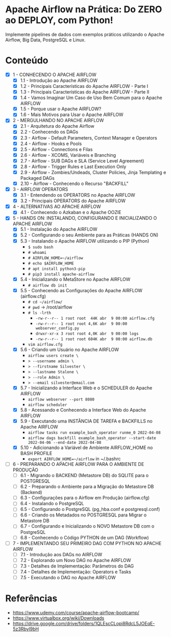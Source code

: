 # Apache Airflow na Prática: Do ZERO ao DEPLOY, com Python!

Implemente pipelines de dados com exemplos práticos utilizando o Apache Airflow, Big Data, PostgreSQL e Linux.

# Conteúdo

- [x] 1 - CONHECENDO O APACHE AIRFLOW
  - [x] 1.1 - Introdução ao Apache AIRFLOW
  - [x] 1.2 - Principais Características do Apache AIRFLOW - Parte I
  - [x] 1.3 - Principais Características do Apache AIRFLOW - Parte II
  - [x] 1.4 - Vamos Imaginar Um Caso de Uso Bem Comum para o Apache AIRFLOW
  - [x] 1.5 - Porque usar o Apache AIRFLOW?
  - [x] 1.6 - Mais Motivos para Usar o Apache AIRFLOW
- [x] 2 - MERGULHANDO NO APACHE AIRFLOW
  - [x] 2.1 - Arquitetura do Apache Airflow
  - [x] 2.2 - Conhecendo os DAGs
  - [x] 2.3 - Airflow - Default Parameters, Context Manager e Operators
  - [x] 2.4 - Airflow - Hooks e Pools
  - [x] 2.5 - Airflow - Connections e Filas
  - [x] 2.6 - Airflow - XCOMS, Variáveis e Branching
  - [x] 2.7 - Airflow - SUB DAGs e SLA (Service Level Agreement)
  - [x] 2.8 - Airflow - Trigger Rules e Last Execution Only
  - [x] 2.9 - Airflow - Zombies/Undeads, Cluster Policies, Jinja Templating e Packaged DAGs
  - [x] 2.10 - Airflow - Conhecendo o Recurso "BACKFILL"
- [x] 3 - AIRFLOW OPERATORS
  - [x] 3.1 - Entendendo os OPERATORS no Apache AIRFLOW
  - [x] 3.2 - Principais OPERATORS do Apache AIRFLOW
- [x] 4 - ALTERNATIVAS AO APACHE AIRFLOW
  - [x] 4.1 - Conhecendo o Azkaban e o Apache OOZIE
- [x] 5 - HANDS ON: INSTALANDO, CONFIGURANDO E INICIALIZANDO O APACHE AIRFLOW
  - [x] 5.1 - Instalação do Apache AIRFLOW
  - [x] 5.2 - Configurando o seu Ambiente para as Práticas (HANDS ON)
  - [x] 5.3 - Instalando o Apache AIRFLOW utilizando o PIP (Python)
    - `$ sudo bash`
    - `# whoami`
    - `# AIRFLOW_HOME=~/airflow`
    - `# echo $AIRFLOW_HOME`
    - `# apt install python3-pip`
    - `# pip3 install apache-airflow`
  - [x] 5.4 - Inicializando o MetaStore no Apache AIRFLOW
    - `# airflow db init`
  - [x] 5.5 - Conhecendo as Configurações do Apache AIRFLOW (airflow.cfg)
    - `# cd ~/airflow/`
    - `# pwd` -> /root/airflow
    - `# ls -lrth`
      - `-rw-r--r-- 1 root root  44K abr  9 00:00 airflow.cfg`
      - `-rw-r--r-- 1 root root 4,6K abr  9 00:00 webserver_config.py`
      - `drwxr-xr-x 3 root root 4,0K abr  9 00:00 logs`
      - `-rw-r--r-- 1 root root 604K abr  9 00:00 airflow.db`
    - `vim airflow.cfg`
  - [x] 5.6 - Criando um Usuário no Apache AIRFLOW
    - `airflow users create \`
    - `> --username admin \`
    - `> --firstname Silvester \`
    - `> --lastname Stalone \`
    - `> --role Admin \`
    - `> --email silvester@email.com`
  - [x] 5.7 - Inicializando a Interface Web e o SCHEDULER do Apache AIRFLOW
    - `airflow webserver --port 8080`
    - `airflow scheduler`
  - [x] 5.8 - Acessando e Conhecendo a Interface Web do Apache AIRFLOW
  - [x] 5.9 - Executando uma INSTÂNCIA DE TAREFA e BACKFILLS no Apache AIRFLOW
    - `airflow tasks run example_bash_operator runme_0 2022-04-08`
    - `airflow dags backfill example_bash_operator --start-date 2022-04-06 --end-date 2022-04-08`
  - [x] 5.10 - Adicionando a Variável de Ambiente AIRFLOW_HOME no BASH PROFILE
    - `export AIRFLOW_HOME=~/airflow` in ~/.bashrc
- [ ] 6 - PREPARANDO O APACHE AIRFLOW PARA O AMBIENTE DE PRODUÇÃO
  - [ ] 6.1 - Migrando o BACKEND (Metastore DB) do SQLITE para o POSTGRESQL
  - [ ] 6.2 - Preparando o Ambiente para a Migração do Metastore DB (Backend)
  - [ ] 6.3 - Configurações para o Airflow em Produção (airflow.cfg)
  - [ ] 6.4 - Instalando o PostgreSQL
  - [ ] 6.5 - Configurando o PostgreSQL (pg_hba.conf e postgresql.conf)
  - [ ] 6.6 - Criando os Metadados no POSTGRESQL para Migrar o Metastore DB
  - [ ] 6.7 - Configurando e Inicializando o NOVO Metastore DB com o PostgreSQL
  - [ ] 6.8 - Conhecendo o Código PYTHON de um DAG (Workflow)
- [ ] 7 - IMPLEMENTANDO SEU PRIMEIRO DAG COM PYTHON NO APACHE AIRFLOW
  - [ ] 7.1 - Introdução aos DAGs no AIRFLOW
  - [ ] 7.2 - Explorando um Novo DAG no Apache AIRFLOW
  - [ ] 7.3 - Detalhes de Implementação: Parâmetros do DAG
  - [ ] 7.4 - Detalhes de Implementação: Operators e Tasks
  - [ ] 7.5 - Executando o DAG no Apache AIRFLOW

# Referências

- https://www.udemy.com/course/apache-airflow-bootcamp/
- https://www.virtualbox.org/wiki/Downloads
- https://drive.google.com/drive/folders/1QLEscCLopi8RdcL5JOEqE-5z3Rbyl9bH
